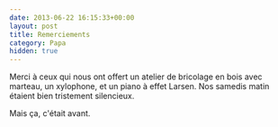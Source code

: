 ```yaml
---
date: 2013-06-22 16:15:33+00:00
layout: post
title: Remerciements
category: Papa
hidden: true
---
```


Merci à ceux qui nous ont offert un atelier de bricolage en bois avec marteau, un xylophone, et un piano à effet Larsen. Nos samedis matin étaient bien tristement silencieux.

Mais ça, c'était avant.
